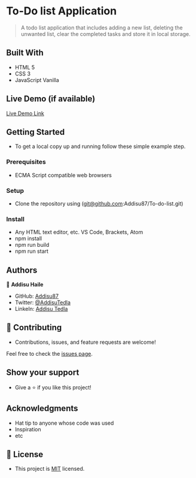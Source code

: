 # To-Do list Application

> A todo list application that includes adding a new list, deleting the unwanted list, clear the completed tasks and store it in local storage.

## Built With

- HTML 5
- CSS 3
- JavaScript Vanilla

## Live Demo (if available)

[Live Demo Link](https://addisu87.github.io/To-do-list/)

## Getting Started

- To get a local copy up and running follow these simple example step.

### Prerequisites

- ECMA Script compatible web browsers

### Setup

- Clone the repository using (git@github.com:Addisu87/To-do-list.git)

### Install

- Any HTML text editor, etc. VS Code, Brackets, Atom
- npm install
- npm run build
- npm run start

## Authors

👤 **Addisu Haile**

- GitHub: [Addisu87](https://github.com/Addisu87)
- Twitter: [@AddisuTedla](https://twitter.com/AddisuTedla)
- LinkeIn: [Addisu Tedla](https://www.linkedin.com/in/addisu-tedla-8b4a10143/)

## 🤝 Contributing

- Contributions, issues, and feature requests are welcome!

Feel free to check the [issues page](https://github.com/Addisu87/To-do-list/issues).

## Show your support

- Give a ⭐️ if you like this project!

## Acknowledgments

- Hat tip to anyone whose code was used
- Inspiration
- etc

## 📝 License

- This project is [MIT](./MIT.md) licensed.
